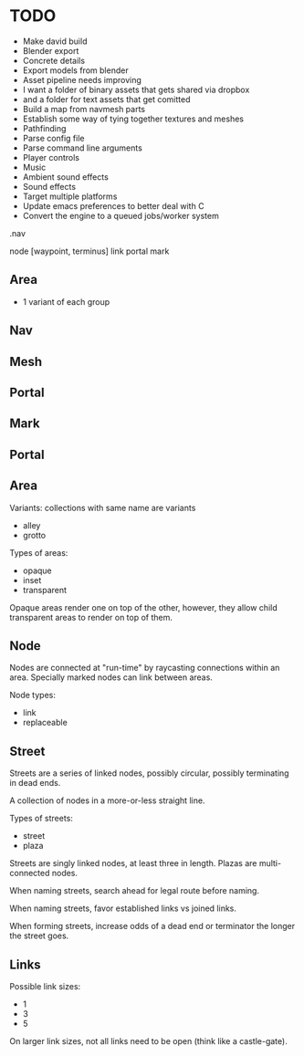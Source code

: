 TODO
====

  - Make david build
  - Blender export
  - Concrete details
  - Export models from blender
  - Asset pipeline needs improving
  - I want a folder of binary assets that gets shared via dropbox
  - and a folder for text assets that get comitted
  - Build a map from navmesh parts
  - Establish some way of tying  together textures and meshes
  - Pathfinding
  - Parse config file
  - Parse command line arguments
  - Player controls
  - Music
  - Ambient sound effects
  - Sound effects
  - Target multiple platforms
  - Update emacs preferences to better deal with C
  - Convert the engine to a queued jobs/worker system
  
  
.nav

node [waypoint, terminus]
link
portal
mark

Area
----

  - 1 variant of each group
  
Nav
---

Mesh
----

Portal
------

Mark
----

Portal
------



Area
----

Variants:
collections with same name are variants

  - alley
  - grotto


Types of areas:
  - opaque
  - inset
  - transparent

Opaque areas render one on top of the other, however, they allow child transparent areas to render on top of them.

Node
----

Nodes are connected at "run-time" by raycasting connections within an area. Specially marked nodes can link between areas.

Node types:
  - link
  - replaceable
  
Street
------

Streets are a series of linked nodes, possibly circular, possibly terminating in dead ends.

A collection of nodes in a more-or-less straight line.

Types of streets:
  - street
  - plaza

Streets are singly linked nodes, at least three in length. Plazas are multi-connected nodes.

When naming streets, search ahead for legal route before naming.

When naming streets, favor established links vs joined links.

When forming streets, increase odds of a dead end or terminator the longer the street goes.

Links
-----

Possible link sizes:
  - 1
  - 3
  - 5
  
On larger link sizes, not all links need to be open (think like a castle-gate).
